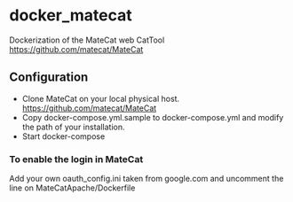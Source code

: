 # docker_matecat
Dockerization of the MateCat web CatTool https://github.com/matecat/MateCat


## Configuration
- Clone MateCat on your local physical host. https://github.com/matecat/MateCat
- Copy docker-compose.yml.sample to docker-compose.yml and modify the path of your installation.
- Start docker-compose

### To enable the login in MateCat
Add your own oauth_config.ini taken from google.com and uncomment the line on MateCatApache/Dockerfile
